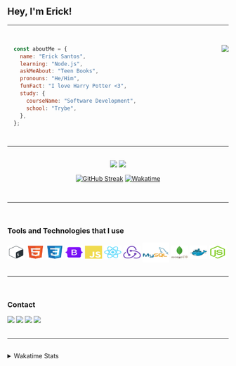 ## Hey, I'm Erick!

---
</br>
<div align="center">
  <img height="200px" align="right" style="margin-left:30px;" src="https://media.tumblr.com/tumblr_m4vjobYRbG1qj3ir1.gif" />
  <div align="left" style="display: inline_block" markdown="1">
    
```js
  const aboutMe = {
    name: "Erick Santos",
    learning: "Node.js",
    askMeAbout: "Teen Books",
    pronouns: "He/Him",
    funFact: "I love Harry Potter <3",
    study: {
      courseName: "Software Development",
      school: "Trybe",
    },
  };
```
    
  </div>
</div>
</br>

---

</br>
<div align="center">
  <img height="180em" src="https://github-readme-stats.vercel.app/api?username=erick-ol&show_icons=true&theme=dracula&include_all_commits=true&count_private=true&icon_color=2FC18C&title_color=2FC18C&bg_color=1A1D21"/>
  <img height="180em" src="https://github-readme-stats.vercel.app/api/top-langs/?username=erick-ol&layout=compact&langs_count=7&theme=dracula&title_color=2FC18C&bg_color=1A1D21"/>
      
  [![GitHub Streak](https://github-readme-streak-stats.herokuapp.com/?user=erick-ol&theme=dark&fire=2FC18C&ring=2FC18C&background=1A1D21&currStreakLabel=2FC18C)](https://git.io/streak-stats)
  [![Wakatime](https://github-readme-stats.vercel.app/api/wakatime?username=erick_ol&layout=compact&theme=dracula&title_color=2FC18C&bg_color=1A1D21)](https://wakatime.com/@erick_ol)
      
</div>
</br>

---

</br>

### Tools and Technologies that I use

<div>
  <img align="center" alt="bash" height="30" width="40" src="https://raw.githubusercontent.com/devicons/devicon/master/icons/bash/bash-original.svg">
  <img align="center" alt="HTML" height="30" width="40" src="https://raw.githubusercontent.com/devicons/devicon/master/icons/html5/html5-original.svg">
  <img align="center" alt="CSS" height="30" width="40" src="https://raw.githubusercontent.com/devicons/devicon/master/icons/css3/css3-original.svg">
  <img align="center" alt="bootstrap" height="30" width="40" src="https://raw.githubusercontent.com/devicons/devicon/master/icons/bootstrap/bootstrap-original.svg">
  <img align="center" alt="Js" height="30" width="40" src="https://raw.githubusercontent.com/devicons/devicon/master/icons/javascript/javascript-plain.svg">
  <img align="center" alt="React" height="30" width="40" src="https://raw.githubusercontent.com/devicons/devicon/master/icons/react/react-original.svg">
  <img align="center" alt="redux" height="30" width="40" src="https://raw.githubusercontent.com/devicons/devicon/master/icons/redux/redux-original.svg">
  <img align="center" alt="mysql" height="45" width="60" src="https://raw.githubusercontent.com/devicons/devicon/master/icons/mysql/mysql-original-wordmark.svg">
  <img align="center" alt="mongodb" height="30" width="40" src="https://raw.githubusercontent.com/devicons/devicon/master/icons/mongodb/mongodb-original-wordmark.svg">
  <img align="center" alt="Docker" height="30" width="40" src="https://raw.githubusercontent.com/devicons/devicon/master/icons/docker/docker-original.svg">
  <img align="center" alt="Node.js" height="30" width="40" src="https://raw.githubusercontent.com/devicons/devicon/master/icons/nodejs/nodejs-original.svg">
</div>
</br>

---

</br>

### Contact

<div>
  <a href="https://www.linkedin.com/in/erickosantos/" target="_blank"><img src="https://img.shields.io/badge/-LinkedIn-%230077B5?style=for-the-badge&logo=linkedin&logoColor=white" target="_blank"></a> 
  <a href = "mailto:erickosantos.dev@gmail.com"><img src="https://img.shields.io/badge/-Gmail-%23333?style=for-the-badge&logo=gmail&logoColor=white" target="_blank"></a>
  <a href="https://instagram.com/rick.ods" target="_blank"><img src="https://img.shields.io/badge/-Instagram-%23E4405F?style=for-the-badge&logo=instagram&logoColor=white" target="_blank"></a>
 <a href="https://discord.com/users/692041528415223898" target="_blank"><img src="https://img.shields.io/badge/Discord-7289DA?style=for-the-badge&logo=discord&logoColor=white" target="_blank"></a> 
  
</div>
</br>

---

</br>

<details>
  <summary>Wakatime Stats</summary>
<br>
<!--START_SECTION:waka-->
![Code Time](http://img.shields.io/badge/Code%20Time-41%20hrs%2044%20mins-blue)

![Profile Views](http://img.shields.io/badge/Profile%20Views-5-blue)

**🐱 My GitHub Data** 

> 🏆 33 Contributions in the Year 2022
 > 
> 📦 195.7 kB Used in GitHub's Storage 
 > 
> 💼 Opted to Hire
 > 
> 📜 37 Public Repositories 
 > 
> 🔑 3 Private Repositories  
 > 
**I'm an Early 🐤** 

```text
🌞 Morning    11 commits     ░░░░░░░░░░░░░░░░░░░░░░░░░   1.71% 
🌆 Daytime    367 commits    ██████████████░░░░░░░░░░░   56.99% 
🌃 Evening    258 commits    ██████████░░░░░░░░░░░░░░░   40.06% 
🌙 Night      8 commits      ░░░░░░░░░░░░░░░░░░░░░░░░░   1.24%

```
📅 **I'm Most Productive on Monday** 

```text
Monday       155 commits    ██████░░░░░░░░░░░░░░░░░░░   24.07% 
Tuesday      153 commits    ██████░░░░░░░░░░░░░░░░░░░   23.76% 
Wednesday    137 commits    █████░░░░░░░░░░░░░░░░░░░░   21.27% 
Thursday     92 commits     ███░░░░░░░░░░░░░░░░░░░░░░   14.29% 
Friday       44 commits     █░░░░░░░░░░░░░░░░░░░░░░░░   6.83% 
Saturday     26 commits     █░░░░░░░░░░░░░░░░░░░░░░░░   4.04% 
Sunday       37 commits     █░░░░░░░░░░░░░░░░░░░░░░░░   5.75%

```


📊 **This Week I Spent My Time On** 

```text
⌚︎ Time Zone: America/Sao_Paulo

💬 Programming Languages: 
JavaScript               13 hrs 35 mins      ████████████████████░░░░░   83.13% 
PHP                      1 hr 56 mins        ███░░░░░░░░░░░░░░░░░░░░░░   11.86% 
HTML                     30 mins             ░░░░░░░░░░░░░░░░░░░░░░░░░   3.16% 
Other                    9 mins              ░░░░░░░░░░░░░░░░░░░░░░░░░   0.94% 
JSON                     7 mins              ░░░░░░░░░░░░░░░░░░░░░░░░░   0.8%

🔥 Editors: 
VS Code                  16 hrs 21 mins      █████████████████████████   100.0%

🐱‍💻 Projects: 
sd-014-c-project-talker-m11 hrs 25 mins      █████████████████░░░░░░░░   69.91% 
api                      1 hr 56 mins        ███░░░░░░░░░░░░░░░░░░░░░░   11.89% 
trybe-exercises          59 mins             █░░░░░░░░░░░░░░░░░░░░░░░░   6.11% 
22.3                     34 mins             ░░░░░░░░░░░░░░░░░░░░░░░░░   3.48% 
teste_api                30 mins             ░░░░░░░░░░░░░░░░░░░░░░░░░   3.07%

💻 Operating System: 
Linux                    16 hrs 21 mins      █████████████████████████   100.0%

```

**I Mostly Code in JavaScript** 

```text
JavaScript               25 repos            ████████████████░░░░░░░░░   65.79% 
PHP                      4 repos             ██░░░░░░░░░░░░░░░░░░░░░░░   10.53% 
HTML                     3 repos             ██░░░░░░░░░░░░░░░░░░░░░░░   7.89% 
CSS                      2 repos             █░░░░░░░░░░░░░░░░░░░░░░░░   5.26% 
TypeScript               2 repos             █░░░░░░░░░░░░░░░░░░░░░░░░   5.26%

```


**Timeline**

![Chart not found](https://raw.githubusercontent.com/erick-ol/erick-ol/main/charts/bar_graph.png) 


 Last Updated on 21/01/2022 18:45:48 UTC
<!--END_SECTION:waka--> 
</details>
